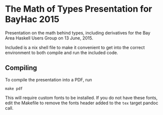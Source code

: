 The Math of Types Presentation for BayHac 2015
==============================================

Presentation on the math behind types, including derivatives for the Bay
Area Haskell Users Group on 13 June, 2015.

Included is a nix shell file to make it convenient to get into the correct
environment to both compile and run the included code.


Compiling
---------

To compile the presentation into a PDF, run

    make pdf

This will require custom fonts to be installed. If you do not have these
fonts, edit the Makefile to remove the fonts header added to the `tex`
target pandoc call.
